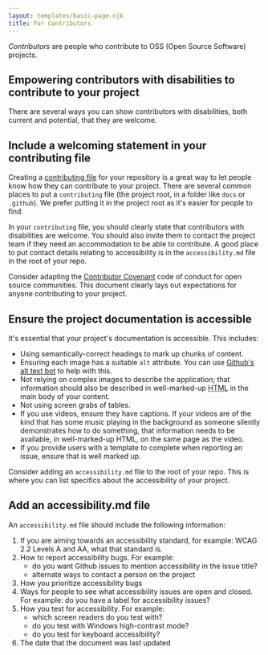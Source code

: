 ```yaml
---
layout: templates/basic-page.njk
title: For Contributors
---
```


<dfn>Contributors</dfn> are people who contribute to OSS (Open Source Software) projects.

## Empowering contributors with disabilities to contribute to your project

There are several ways you can show contributors with disabilities, both current and potential, that they are welcome.

## Include a welcoming statement in your contributing file

Creating a [contributing file](https://docs.github.com/en/communities/setting-up-your-project-for-healthy-contributions/setting-guidelines-for-repository-contributors) for your repository is a great way to let people know how they can contribute to your project. There are several common places to put a <code>contributing</code> file (the project root, in a folder like <code>docs</code> or <code>.github</code>). We prefer putting it in the project root as it's easier for people to find.

In your <code>contributing</code> file, you should clearly state that contributors with disabilities are welcome. You should also invite them to contact the project team if they need an accommodation to be able to contribute. A good place to put contact details relating to accessibility is in the <code>accessibility.md</code> file in the root of your repo.

Consider adapting the [Contributor Covenant](https://www.contributor-covenant.org/) code of conduct for open source communities. This document clearly lays out expectations for anyone contributing to your project.

## Ensure the project documentation is accessible

It's essential that your project's documentation is accessible. This includes:

* Using semantically-correct headings to mark up chunks of content.
* Ensuring each image has a suitable <code>alt</code> attribute. You can use [Github's alt text bot](https://github.com/marketplace/actions/accessibility-alt-text-bot) to help with this.
* Not relying on complex images to describe the application; that information should also be described in well-marked-up <abbr title="HyperText Markup Language">HTML</abbr> in the main body of your content.
* Not using screen grabs of tables.
* If you use videos, ensure they have captions. If your videos are of the kind that has some music playing in the background as someone silently demonstrates how to do something, that information needs to be available, in well-marked-up HTML, on the same page as the video.
* If you provide users with a template to complete when reporting an issue, ensure that is well marked up.

Consider adding an <code>accessibility.md</code> file to the root of your repo. This is where you can list specifics about the accessibility of your project.

## Add an accessibility.md file

An <code>accessibility.md</code> file should include the following information:

1. If you are aiming towards an accessibility standard, for example: WCAG 2.2 Levels A and AA, what that standard is.
2. How to report accessibility bugs. For example:
    * do you want Github issues to mention accessibility in the issue title?
    * alternate ways to contact a person on the project
3. How you prioritize accessibility bugs
4. Ways for people to see what accessibility issues are open and closed. For example: do you have a label for accessibility issues?
5. How you test for accessibility. For example:
    * which screen readers do you test with?
    * do you test with Windows high-contrast mode?
    * do you test for keyboard accessibility?
6. The date that the document was last updated